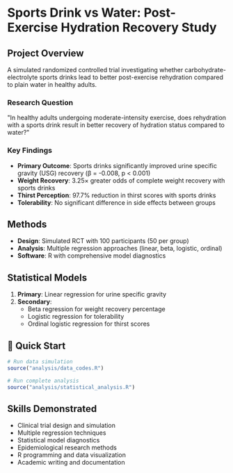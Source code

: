 # Sports Drink vs Water: Post-Exercise Hydration Recovery Study

## Project Overview
A simulated randomized controlled trial investigating whether carbohydrate-electrolyte sports drinks lead to better post-exercise rehydration compared to plain water in healthy adults.

### Research Question
"In healthy adults undergoing moderate-intensity exercise, does rehydration with a sports drink result in better recovery of hydration status compared to water?"

### Key Findings
- **Primary Outcome**: Sports drinks significantly improved urine specific gravity (USG) recovery (β = -0.008, p < 0.001)
- **Weight Recovery**: 3.25× greater odds of complete weight recovery with sports drinks
- **Thirst Perception**: 97.7% reduction in thirst scores with sports drinks
- **Tolerability**: No significant difference in side effects between groups

##  Methods
- **Design**: Simulated RCT with 100 participants (50 per group)
- **Analysis**: Multiple regression approaches (linear, beta, logistic, ordinal)
- **Software**: R with comprehensive model diagnostics

## Statistical Models
1. **Primary**: Linear regression for urine specific gravity
2. **Secondary**: 
   - Beta regression for weight recovery percentage
   - Logistic regression for tolerability
   - Ordinal logistic regression for thirst scores

## 🚀 Quick Start
```r
# Run data simulation
source("analysis/data_codes.R")

# Run complete analysis
source("analysis/statistical_analysis.R")
```

## Skills Demonstrated
- Clinical trial design and simulation
- Multiple regression techniques
- Statistical model diagnostics
- Epidemiological research methods
- R programming and data visualization
- Academic writing and documentation

